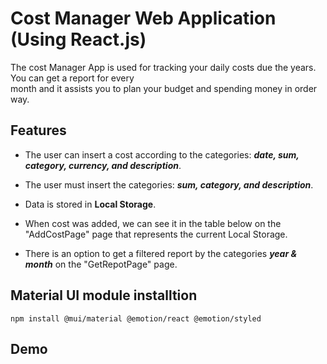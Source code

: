 # Cost Manager Web Application (Using React.js)

The cost Manager App is used for tracking your daily costs due the years. You can get a report for every</br> month and it assists you to plan your budget and spending money in order way.

## Features
* The user can insert a cost according to the categories: ***date, sum, category, currency, and description***.

* The user must insert the categories: ***sum, category, and description***.

* Data is stored in **Local Storage**.

* When cost was added, we can see it in the table below on the "AddCostPage" page that represents the current Local Storage.

* There is an option to get a filtered report by the categories ***year & month*** on the "GetRepotPage" page.

## Material UI module installtion
```
npm install @mui/material @emotion/react @emotion/styled
```

## Demo

